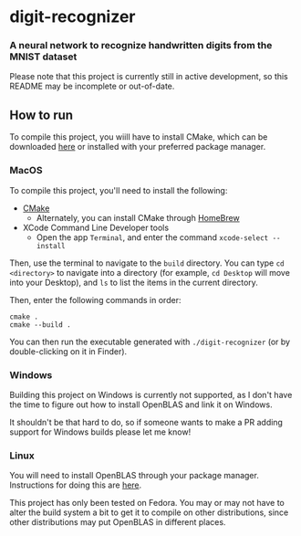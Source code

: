 # digit-recognizer

### A neural network to recognize handwritten digits from the MNIST dataset

Please note that this project is currently still in active development, so this README may be incomplete or out-of-date.

## How to run

To compile this project, you wiill have to install CMake, which can be downloaded [here](https://cmake.org/download/) or installed with your preferred package manager.

### MacOS

To compile this project, you'll need to install the following:

- [CMake](https://cmake.org/download/)
    - Alternately, you can install CMake through [HomeBrew](https://brew.sh/)
- XCode Command Line Developer tools
    - Open the app `Terminal`, and enter the command `xcode-select --install`

Then, use the terminal to navigate to the `build` directory. You can type `cd <directory>` to navigate into a directory (for example, `cd Desktop` will move into your Desktop), and `ls` to list the items in the current directory. 

Then, enter the following commands in order:

`cmake .`<br>
`cmake --build .`

You can then run the executable generated with `./digit-recognizer` (or by double-clicking on it in Finder).

### Windows

Building this project on Windows is currently not supported, as I don't have the time to figure out how to install OpenBLAS and link it on Windows.

It shouldn't be that hard to do, so if someone wants to make a PR adding support for Windows builds please let me know!

### Linux

You will need to install OpenBLAS through your package manager. Instructions for doing this are [here](https://github.com/OpenMathLib/OpenBLAS/wiki/Precompiled-installation-packages).

This project has only been tested on Fedora. You may or may not have to alter the build system a bit to get it to compile on other distributions, since other distributions may put OpenBLAS in different places.

